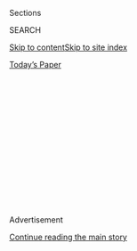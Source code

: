 <div id="app">

<div>

<div>

<div>

<div class="NYTAppHideMasthead css-1q2w90k e1suatyy0">

<div class="section css-ui9rw0 e1suatyy2">

<div class="css-eph4ug er09x8g0">

<div class="css-6n7j50">

</div>

<span class="css-1dv1kvn">Sections</span>

<div class="css-10488qs">

<span class="css-1dv1kvn">SEARCH</span>

</div>

[Skip to content](#site-content)[Skip to site
index](#site-index)

</div>

<div class="css-10698na e1huz5gh0">

</div>

</div>

<div id="masthead-bar-one" class="section hasLinks css-15hmgas e1csuq9d3">

<div class="css-uqyvli e1csuq9d0">

</div>

<div class="css-1uqjmks e1csuq9d1">

</div>

<div class="css-9e9ivx">

[](https://myaccount.nytimes.com/auth/login?response_type=cookie&client_id=vi)

</div>

<div class="css-1bvtpon e1csuq9d2">

[Today’s
Paper](https://www.nytimes.com/section/todayspaper)

</div>

</div>

</div>

</div>

<div data-aria-hidden="false">

<div id="site-content" data-role="main">

<div>

<div class="css-1aor85t" style="opacity:0.000000001;z-index:-1;visibility:hidden">

<div class="css-1hqnpie">

<div class="css-epjblv">

<span class="css-17xtcya">[Opinion](/section/opinion)</span><span class="css-x15j1o">|</span><span class="css-fwqvlz">Harry
Belafonte: What Do We Have to Lose?
Everything</span>

</div>

<div class="css-k008qs">

<div class="css-1iwv8en">

<span class="css-18z7m18"></span>

<div>

</div>

</div>

<span class="css-1n6z4y">https://nyti.ms/2ewyAgk</span>

<div class="css-1705lsu">

<div class="css-4xjgmj">

<div class="css-4skfbu" data-role="toolbar" data-aria-label="Social Media Share buttons, Save button, and Comments Panel with current comment count" data-testid="share-tools">

  - 
  - 
  - 
  - 
    
    <div class="css-6n7j50">
    
    </div>

  - 
  - 

</div>

</div>

</div>

</div>

</div>

</div>

<div class="css-13pd83m">

</div>

<div id="top-wrapper" class="css-1sy8kpn">

<div id="top-slug" class="css-l9onyx">

Advertisement

</div>

[Continue reading the main
story](#after-top)

<div class="ad top-wrapper" style="text-align:center;height:100%;display:block;min-height:250px">

<div id="top" class="place-ad" data-position="top" data-size-key="top">

</div>

</div>

<div id="after-top">

</div>

</div>

<div id="sponsor-wrapper" class="css-1hyfx7x">

<div id="sponsor-slug" class="css-19vbshk">

Supported by

</div>

[Continue reading the main
story](#after-sponsor)

<div id="sponsor" class="ad sponsor-wrapper" style="text-align:center;height:100%;display:block">

</div>

<div id="after-sponsor">

</div>

</div>

<div class="css-v5btjw etb61u70">

<div class="css-v05ibm etb61u71">

[Opinion](/section/opinion)

</div>

</div>

Op-Ed Contributor

<div class="css-1vkm6nb ehdk2mb0">

# Harry Belafonte: What Do We Have to Lose? Everything

</div>

<div class="css-xt80pu e12qa4dv0">

<div class="css-18e8msd">

<div class="css-vp77d3 epjyd6m0">

<div class="css-1baulvz">

By <span class="css-1baulvz last-byline" itemprop="name">Harry
Belafonte</span>

</div>

</div>

  - Nov. 7,
    2016

  - 
    
    <div class="css-4xjgmj">
    
    <div class="css-d8bdto" data-role="toolbar" data-aria-label="Social Media Share buttons, Save button, and Comments Panel with current comment count" data-testid="share-tools">
    
      - 
      - 
      - 
      - 
        
        <div class="css-6n7j50">
        
        </div>
    
      - 
      - 
    
    </div>
    
    </div>

</div>

</div>

<div class="css-79elbk" data-testid="photoviewer-wrapper">

<div class="css-z3e15g" data-testid="photoviewer-wrapper-hidden">

</div>

<div class="css-1a48zt4 ehw59r15" data-testid="photoviewer-children">

![<span class="css-16f3y1r e13ogyst0" data-aria-hidden="true">Montgomery,
Ala.,
1965</span><span class="css-cnj6d5 e1z0qqy90" itemprop="copyrightHolder"><span class="css-1ly73wi e1tej78p0">Credit...</span><span><span>Bruce
Davidson/Magnum
Photos</span></span></span>](https://static01.nyt.com/images/2016/11/07/opinion/07belafonteWeb/07belafonteWeb-articleLarge.jpg?quality=75&auto=webp&disable=upscale)

</div>

</div>

<div class="section meteredContent css-1r7ky0e" name="articleBody" itemprop="articleBody">

<div class="css-1fanzo5 StoryBodyCompanionColumn">

<div class="css-53u6y8">

*“O, yes,*

*I say it plain,*

*America never was America to me,*

*And yet I swear this oath —*

*America will be\!”*

— Langston Hughes, “Let America Be America Again”

What old men know is that everything can change. Langston Hughes wrote
these lines when I was 8 years old, in the very different America of
1935.

It was an America where the life of a black person didn’t count for
much. Where women were still second-class citizens, where Jews and other
ethnic whites were looked on with suspicion, and immigrants were kept
out almost completely unless they came from certain approved countries
in Northern Europe. Where gay people dared not speak the name of their
love, and where “passing” — as white, as a WASP, as heterosexual, as
something, anything else that fit in with what America was supposed to
be — was a commonplace, with all of the self-abasement and the shame
that entailed.

It was an America still ruled, at its base, by violence. Where
lynchings, and especially the threat of lynchings, were used to keep
minorities away from the ballot box and in their place. Where companies
amassed arsenals of weapons for goons to use against their own employees
and recruited the police and National Guardsmen to help them if these
private corporate armies proved insufficient. Where destitute veterans
of World War I were driven from the streets of Washington with tear gas
and bayonets, after they went to our nation’s capital to ask for the
money they were owed.

</div>

</div>

<div class="css-1fanzo5 StoryBodyCompanionColumn">

<div class="css-53u6y8">

Much of that was how America had always been. We changed it, many of us,
through some of the proudest struggles of our history. It wasn’t easy,
and sometimes it wasn’t pretty, but we did it, together. We won voting
rights for all. We ended Jim Crow, and we pushed open the Golden Door
again to welcome immigrants. We achieved full rights for women, and
fought to let people of all genders and sexual orientations stand in the
light. And if we have not yet created the America that Langston Hughes
swore will be — “The land that never has been yet” — if there is still
much to be done, at least we have advanced our standards of humanity,
hope and decency to places where many people never thought we could
reach.

What old men know, too, is that all that is gained can be lost. Lost
just as the liberation that the Civil War and Emancipation brought was
squandered after Reconstruction, by a white America grown morally weary,
or bent on revenge. Lost as the gains of our labor unions have been for
decades now, pushed back until so many of us stand alone in the
workplace, before unfettered corporate power. Lost as the vote is being
lost by legislative chicanery. Lost as so many powerful interests would
have us lose the benefits of the social welfare state, privatize Social
Security, and annihilate Obamacare altogether.

If he wins this Tuesday, Donald J. Trump would be, at 70, the oldest
president ever elected. But there is much about Mr. Trump that is always
young, and not in a good way. There is something permanently feckless
and immature in the man. It can be seen in how he mangles virtually the
same words that Langston Hughes used.

When Hughes writes, in the first two lines of his poem, “Let America be
America again/ Let it be the dream it used to be,” he acknowledges that
America is primarily a dream, a hope, an aspiration, that may never be
fully attainable, but that spurs us to be better, to be larger. He
follows this with the repeated counterpoint, “America never was America
to me,” and through the rest of this remarkable poem he alternates
between the oppressed and the wronged of America, and the great dreams
that they have for their country, that can never be extinguished.

Mr. Trump, who is not a poet, either in his late-night tweets or on the
speaker’s stump, sees American greatness as some heavy, dead thing that
we must reacquire. Like a bar of gold, perhaps, or a bank vault, or one
of the lifeless, anonymous buildings he loves to put up. It is a
simplistic notion, reducing all the complexity of the American
experience to a vague greatness, and his prescription for the future is
just as undefined, a promise that we will return to “winning” without
ever spelling out what we will win — save for the exclusion of “others,”
the reduction of women to sexual tally points, the re-closeting of so
many of us.

</div>

</div>

<div class="css-1fanzo5 StoryBodyCompanionColumn">

<div class="css-53u6y8">

With his simple, mean, boy’s heart, Mr. Trump wants us to follow him
blind into a restoration that is not possible and could not be endured
if it were. Many of his followers acknowledge that (“He may get us all
killed”) but want to have someone in the White House who will really
“blow things up.”

What old men know is that things blown up — customs, folkways, social
compacts, human bodies — cannot so easily be put right. What Langston
Hughes so yearned for when he asked that America be America again was
the realization of an age-old people’s struggle, not the vaporous
fantasies of a petty tyrant. Mr. Trump asks us what we have to lose, and
we must answer, only the dream, only everything.

</div>

</div>

</div>

<div>

</div>

<div>

</div>

<div>

</div>

<div>

<div id="bottom-wrapper" class="css-1ede5it">

<div id="bottom-slug" class="css-l9onyx">

Advertisement

</div>

[Continue reading the main
story](#after-bottom)

<div id="bottom" class="ad bottom-wrapper" style="text-align:center;height:100%;display:block;min-height:90px">

</div>

<div id="after-bottom">

</div>

</div>

</div>

</div>

</div>

## Site Index

<div>

</div>

## Site Information Navigation

  - [© <span>2020</span> <span>The New York Times
    Company</span>](https://help.nytimes.com/hc/en-us/articles/115014792127-Copyright-notice)

<!-- end list -->

  - [NYTCo](https://www.nytco.com/)
  - [Contact
    Us](https://help.nytimes.com/hc/en-us/articles/115015385887-Contact-Us)
  - [Work with us](https://www.nytco.com/careers/)
  - [Advertise](https://nytmediakit.com/)
  - [T Brand Studio](http://www.tbrandstudio.com/)
  - [Your Ad
    Choices](https://www.nytimes.com/privacy/cookie-policy#how-do-i-manage-trackers)
  - [Privacy](https://www.nytimes.com/privacy)
  - [Terms of
    Service](https://help.nytimes.com/hc/en-us/articles/115014893428-Terms-of-service)
  - [Terms of
    Sale](https://help.nytimes.com/hc/en-us/articles/115014893968-Terms-of-sale)
  - [Site
    Map](https://spiderbites.nytimes.com)
  - [Help](https://help.nytimes.com/hc/en-us)
  - [Subscriptions](https://www.nytimes.com/subscription?campaignId=37WXW)

</div>

</div>

</div>

</div>
